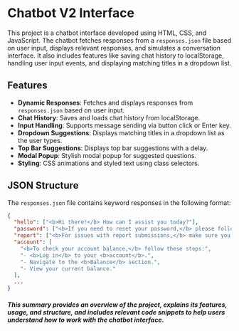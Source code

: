 # Chatbot V2 Interface

This project is a chatbot interface developed using HTML, CSS, and JavaScript. The chatbot fetches responses from a `responses.json` file based on user input, displays relevant responses, and simulates a conversation interface. It also includes features like saving chat history to localStorage, handling user input events, and displaying matching titles in a dropdown list.

## Features

- **Dynamic Responses**: Fetches and displays responses from `responses.json` based on user input.
- **Chat History**: Saves and loads chat history from localStorage.
- **Input Handling**: Supports message sending via button click or Enter key.
- **Dropdown Suggestions**: Displays matching titles in a dropdown list as the user types.
- **Top Bar Suggestions**: Displays top bar suggestions with a delay.
- **Modal Popup**: Stylish modal popup for suggested questions.
- **Styling**: CSS animations and styled text using class selectors.


## JSON Structure

The `responses.json` file contains keyword responses in the following format:

```json
{
  "hello": ["<b>Hi there!</b> How can I assist you today?"],
  "password": ["<b>If you need to reset your password,</b> please follow the instructions on the support page."],
  "report": ["<b>For issues with report submissions,</b> make sure you have filled all required fields."],
  "account": [
    "<b>To check your account balance,</b> follow these steps:",
    "- <b>Log in</b> to your <b>account</b>.",
    "- Navigate to the <b>Balance</b> section.",
    "- View your current balance."
  ],
  ...
}
```

##### This summary provides an overview of the project, explains its features, usage, and structure, and includes relevant code snippets to help users understand how to work with the chatbot interface.
